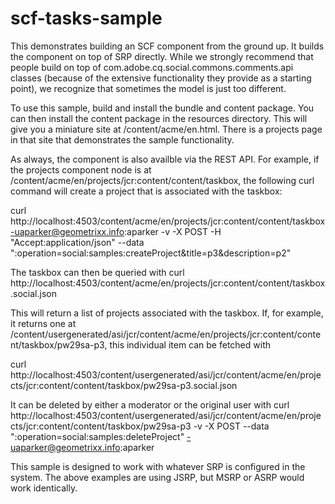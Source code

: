 scf-tasks-sample
================
This demonstrates building an SCF component from the ground up. It builds the component on top of SRP directly. While we strongly recommend that people build on top of com.adobe.cq.social.commons.comments.api classes (because of the extensive functionality they provide as a starting point), we recognize that sometimes the model is just too different. 

To use this sample, build and install the bundle and content package. You can then install the content package in the resources directory. This will give you a miniature site at /content/acme/en.html. There is a projects page in that site that demonstrates the sample functionality. 

As always, the component is also availble via the REST API. For example, if the projects component node is at /content/acme/en/projects/jcr:content/content/taskbox, the following curl command will create a project that is associated with the taskbox:

curl http://localhost:4503/content/acme/en/projects/jcr:content/content/taskbox -uaparker@geometrixx.info:aparker -v -X POST -H "Accept:application/json" --data ":operation=social:samples:createProject&title=p3&description=p2"

The taskbox can then be queried with
curl http://localhost:4503/content/acme/en/projects/jcr:content/content/taskbox.social.json

This will return a list of projects associated with the taskbox. If, for example, it returns one at /content/usergenerated/asi/jcr/content/acme/en/projects/jcr:content/content/taskbox/pw29sa-p3, this individual item can be fetched with

curl http://localhost:4503/content/usergenerated/asi/jcr/content/acme/en/projects/jcr:content/content/taskbox/pw29sa-p3.social.json

It can be deleted by either a moderator or the original user with 
curl http://localhost:4503/content/usergenerated/asi/jcr/content/acme/en/projects/jcr:content/content/taskbox/pw29sa-p3 -v -X POST  --data ":operation=social:samples:deleteProject" -uaparker@geometrixx.info:aparker

This sample is designed to work with whatever SRP is configured in the system. The above examples are using JSRP, but MSRP or ASRP would work identically.
